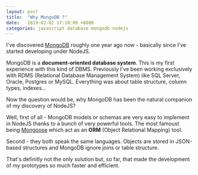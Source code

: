 ```yaml
---
layout: post
title:  "Why MongoDB ?"
date:   2019-02-02 17:10:00 +0800
categories: javascript database mongodb nodejs
---
```

I've discovered [MongoDB](https://www.mongodb.com) roughly one year ago now - basically since I've started developing under NodeJS. 

MongoDB is a **document-oriented database system**. This is my first experience with this kind of DBMS. Previously I've been working exclusively with RDMS (Relational Database Management System) like SQL Server, Oracle, Postgres or MySQL. Everything was about table structure, column types, indexes...

Now the question would be, why MongoDB has been the natural companion of my discovery of NodeJS?

Well, first of all - MongoDB models or schemas are very easy to implement in NodeJS thanks to a bunch of very powerful tools. 
The most famoust being [Mongoose](https://mongoosejs.com/) which act as an **ORM** (Object Relational Mapping) tool.

Second - they both speak the same languages. Objects are stored in JSON-based structures and MongoDB ignore joins or table structure.

That's definitly not the only solution but, so far, that made the development of my prototypes so much faster and efficient. 
